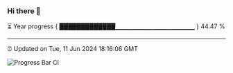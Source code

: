 ### Hi there 👋

⏳ Year progress { █████████████▁▁▁▁▁▁▁▁▁▁▁▁▁▁▁▁▁ } 44.47 %

---

⏰ Updated on Tue, 11 Jun 2024 18:16:06 GMT

![Progress Bar CI](https://github.com/liununu/liununu/workflows/Progress%20Bar%20CI/badge.svg)
